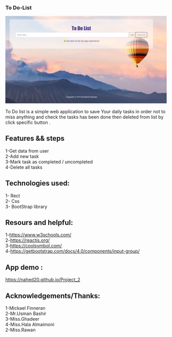 
### To Do-List <br>

![Alt Text](src/project_2.PNG)

 To Do list is a simple web application to save Your daily tasks in order not to miss anything and check the tasks has been done then deleted from list by click specific button  .
<br>

## Features && steps <br>
1-Get data from user<br>
2-Add new task<br>
3-Mark task as completed / uncompleted<br>
4-Delete all tasks<br>

## Technologies used: <br>
1- Rect <br>
2- Css <br>
3- BootStrap library <br>

## Resours and helpful:<br>
1-https://www.w3schools.com/<br>
2-https://reactjs.org/<br>
3-https://coolsymbol.com/<br>
4-https://getbootstrap.com/docs/4.0/components/input-group/<br>

## App demo :<br>
 https://nahed20.github.io/Project_2<br>

## Acknowledgements/Thanks: <br>
1-Mickael Finneran<br>
2-Mr.Usman Bashir <br>
3-Miss.Ghadeer <br>
4-Miss.Hala Almaimoni<br>
2-Miss.Rawan <br>

 

